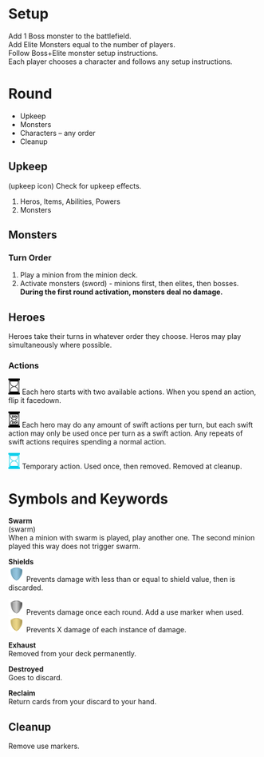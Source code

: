 # Setup
Add 1 Boss monster to the battlefield.  
Add Elite Monsters equal to the number of players.  
Follow Boss+Elite monster setup instructions.  
Each player chooses a character and follows any setup instructions.


# Round

- Upkeep
- Monsters
- Characters – any order
- Cleanup

## Upkeep
(upkeep icon)
Check for upkeep effects.
1. Heros, Items, Abilities, Powers
2. Monsters

## Monsters
### Turn Order
1. Play a minion from the minion deck.
2. Activate monsters (sword) - minions first, then elites, then bosses. **During the first round activation, monsters deal no damage.**

## Heroes
Heroes take their turns in whatever order they choose. Heros may play simultaneously where possible.
### Actions

<img src="hourglass.png" height="32"> Each hero starts with two available actions. When you spend an action, flip it facedown.  

<img src="hourglass_fast.png" height="32"> Each hero may do any amount of swift actions per turn, but each swift action may only be used once per turn as a swift action. Any repeats of swift actions requires spending a normal action.  

<img src="hourglass_blue.png" height="32"> Temporary action. Used once, then removed. Removed at cleanup.



# Symbols and Keywords
**Swarm**  
(swarm)  
When a minion with swarm is played, play another one. The second minion played this way does not trigger swarm.

**Shields**  
<img src="blue_shield.png" width="32" height="32">
Prevents damage with less than or equal to shield value, then is discarded. 

<img src="shield.png" width="32" height="32">
Prevents damage once each round. Add a use marker when used.

<img src="gold_shield.png" width="32" height="32">
Prevents X damage of each instance of damage.




**Exhaust**  
Removed from your deck permanently.

**Destroyed**  
Goes to discard.

**Reclaim**  
Return cards from your discard to your hand.

## Cleanup
Remove use markers.
